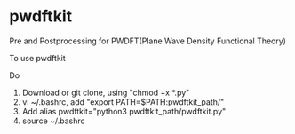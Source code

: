 # pwdftkit
Pre and Postprocessing for PWDFT(Plane Wave Density Functional Theory)

To use pwdftkit

Do

  1. Download or git clone, using "chmod +x *.py"
  2. vi ~/.bashrc, add "export PATH=$PATH:pwdftkit_path/"
  3. Add alias pwdftkit="python3 pwdftkit_path/pwdftkit.py" 
  4. source ~/.bashrc

  
